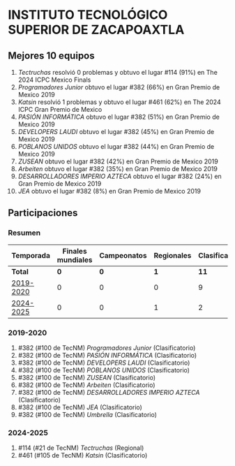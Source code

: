 # INSTITUTO TECNOLÓGICO SUPERIOR DE ZACAPOAXTLA

## Mejores 10 equipos

1. _Tectruchas_ resolvió 0 problemas y obtuvo el lugar #114 (91%) en The 2024 ICPC Mexico Finals
1. _Programadores Junior_ obtuvo el lugar #382 (66%) en Gran Premio de Mexico 2019
1. _Katsin_ resolvió 1 problemas y obtuvo el lugar #461 (62%) en The 2024 ICPC Gran Premio de Mexico
1. _PASIÓN INFORMÁTICA_ obtuvo el lugar #382 (51%) en Gran Premio de Mexico 2019
1. _DEVELOPERS LAUDI_ obtuvo el lugar #382 (45%) en Gran Premio de Mexico 2019
1. _POBLANOS UNIDOS_ obtuvo el lugar #382 (44%) en Gran Premio de Mexico 2019
1. _ZUSEAN_ obtuvo el lugar #382 (42%) en Gran Premio de Mexico 2019
1. _Arbeiten_ obtuvo el lugar #382 (35%) en Gran Premio de Mexico 2019
1. _DESARROLLADORES IMPERIO AZTECA_ obtuvo el lugar #382 (24%) en Gran Premio de Mexico 2019
1. _JEA_ obtuvo el lugar #382 (8%) en Gran Premio de Mexico 2019

## Participaciones

### Resumen

| Temporada | Finales mundiales | Campeonatos | Regionales | Clasificatorios | Equipos |
| --- | --- | --- | --- | --- | --- |
| **Total** | **0** | **0** | **1** | **11** | **11** |
| [2019-2020](#2019-2020) | 0 | 0 | 0 | 9 | 9 |
| [2024-2025](#2024-2025) | 0 | 0 | 1 | 2 | 2 |

### 2019-2020

1. #382 (#100 de TecNM) _Programadores Junior_ (Clasificatorio)
1. #382 (#100 de TecNM) _PASIÓN INFORMÁTICA_ (Clasificatorio)
1. #382 (#100 de TecNM) _DEVELOPERS LAUDI_ (Clasificatorio)
1. #382 (#100 de TecNM) _POBLANOS UNIDOS_ (Clasificatorio)
1. #382 (#100 de TecNM) _ZUSEAN_ (Clasificatorio)
1. #382 (#100 de TecNM) _Arbeiten_ (Clasificatorio)
1. #382 (#100 de TecNM) _DESARROLLADORES IMPERIO AZTECA_ (Clasificatorio)
1. #382 (#100 de TecNM) _JEA_ (Clasificatorio)
1. #382 (#100 de TecNM) _Umbrella_ (Clasificatorio)

### 2024-2025

1. #114 (#21 de TecNM) _Tectruchas_ (Regional)
1. #461 (#105 de TecNM) _Katsin_ (Clasificatorio)



